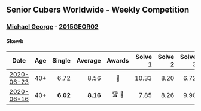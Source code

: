 ## Senior Cubers Worldwide - Weekly Competition
### [Michael George](../michael_george.md) - [2015GEOR02](https://www.worldcubeassociation.org/persons/2015GEOR02?event=skewb)

#### Skewb

| Date | Age | Single | Average | Awards | Solve 1 | Solve 2 | Solve 3 | Solve 4 | Solve 5 | Video |
| :--: | :--: | --: | --: | :--: | --: | --: | --: | --: | --: | :-- |
| [2020-06-23](../../results/skewb/2020-06-23.md) | 40+ | 6.72 | 8.56 | 🥇 | 10.33 | 8.20 | 6.72 | 9.82 | 7.65 | [Link](https://www.facebook.com/events/1618516681636159/permalink/1623349754486185/) |
| [2020-06-16](../../results/skewb/2020-06-16.md) | 40+ | **6.02** | **8.16** | 🏆 🥇 | 7.85 | 8.26 | 9.90 | **6.02** | 8.38 | [Link](https://www.facebook.com/events/296087658445428/permalink/296272458426948/) |


<!-- Global site tag (gtag.js) - Google Analytics -->
<script async src="https://www.googletagmanager.com/gtag/js?id=UA-86348435-3"></script>
<script>window.dataLayer = window.dataLayer || []; function gtag() {dataLayer.push(arguments);} gtag('js', new Date()); gtag('config', 'UA-86348435-3');</script>

